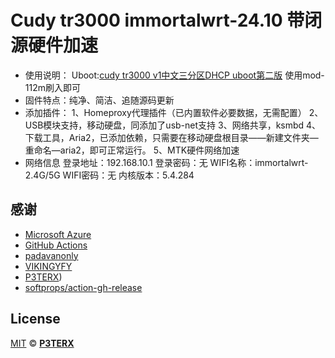 # Cudy tr3000 immortalwrt-24.10 带闭源硬件加速
- 使用说明：
  Uboot:[cudy tr3000 v1中文三分区DHCP uboot第二版](https://www.right.com.cn/forum/thread-8415351-1-1.html)
  使用mod-112m刷入即可
- 固件特点：纯净、简洁、追随源码更新
- 添加插件：
          1、Homeproxy代理插件（已内置软件必要数据，无需配置）
          2、USB模块支持，移动硬盘，同添加了usb-net支持
          3、网络共享，ksmbd
          4、下载工具，Aria2，已添加依赖，只需要在移动硬盘根目录——新建文件夹—重命名—aria2，即可正常运行。
          5、MTK硬件网络加速
- 网络信息
  登录地址：192.168.10.1
  登录密码：无
  WIFI名称：immortalwrt-2.4G/5G
  WIFI密码：无
  内核版本：5.4.284

## 感谢

- [Microsoft Azure](https://azure.microsoft.com)
- [GitHub Actions](https://github.com/features/actions)
- [padavanonly](https://github.com/padavanonly/immortalwrt-mt798x-24.10)
- [VIKINGYFY](https://github.com/VIKINGYFY/OpenWRT-CI)
- [P3TERX](https://github.com/P3TERX/Actions-OpenWrt))
- [softprops/action-gh-release](https://github.com/softprops/action-gh-release)

## License

[MIT](https://github.com/P3TERX/Actions-OpenWrt/blob/main/LICENSE) © [**P3TERX**](https://p3terx.com)
